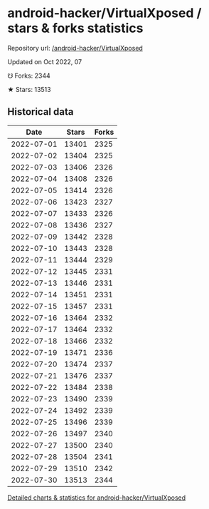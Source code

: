 # android-hacker/VirtualXposed / stars & forks statistics

Repository url: [/android-hacker/VirtualXposed](https://github.com/android-hacker/VirtualXposed)

Updated on Oct 2022, 07

☋ Forks: 2344

★ Stars: 13513

## Historical data
| Date | Stars | Forks |
|------|-------|-------|
| 2022-07-01 | 13401 | 2325 | 
| 2022-07-02 | 13404 | 2325 | 
| 2022-07-03 | 13406 | 2326 | 
| 2022-07-04 | 13408 | 2326 | 
| 2022-07-05 | 13414 | 2326 | 
| 2022-07-06 | 13423 | 2327 | 
| 2022-07-07 | 13433 | 2326 | 
| 2022-07-08 | 13436 | 2327 | 
| 2022-07-09 | 13442 | 2328 | 
| 2022-07-10 | 13443 | 2328 | 
| 2022-07-11 | 13444 | 2329 | 
| 2022-07-12 | 13445 | 2331 | 
| 2022-07-13 | 13446 | 2331 | 
| 2022-07-14 | 13451 | 2331 | 
| 2022-07-15 | 13457 | 2331 | 
| 2022-07-16 | 13464 | 2332 | 
| 2022-07-17 | 13464 | 2332 | 
| 2022-07-18 | 13466 | 2332 | 
| 2022-07-19 | 13471 | 2336 | 
| 2022-07-20 | 13474 | 2337 | 
| 2022-07-21 | 13476 | 2337 | 
| 2022-07-22 | 13484 | 2338 | 
| 2022-07-23 | 13490 | 2339 | 
| 2022-07-24 | 13492 | 2339 | 
| 2022-07-25 | 13496 | 2339 | 
| 2022-07-26 | 13497 | 2340 | 
| 2022-07-27 | 13500 | 2340 | 
| 2022-07-28 | 13504 | 2341 | 
| 2022-07-29 | 13510 | 2342 | 
| 2022-07-30 | 13513 | 2344 | 


[Detailed charts & statistics for android-hacker/VirtualXposed](https://reviewgithub.com/rep/android-hacker/VirtualXposed)
